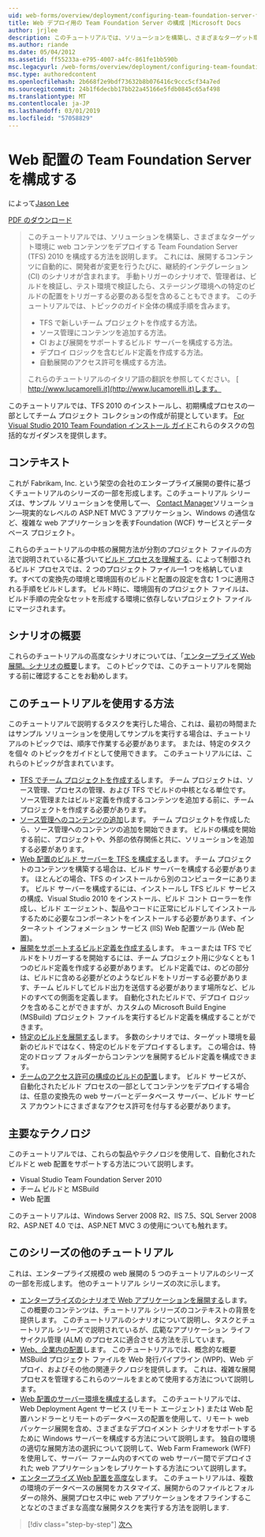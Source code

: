 ```yaml
---
uid: web-forms/overview/deployment/configuring-team-foundation-server-for-web-deployment/configuring-team-foundation-server-for-web-deployment
title: Web デプロイ用の Team Foundation Server の構成 |Microsoft Docs
author: jrjlee
description: このチュートリアルでは、ソリューションを構築し、さまざまなターゲット環境に web コンテンツをデプロイする Team Foundation Server (TFS) 2010 を構成する方法を説明します。 これ。
ms.author: riande
ms.date: 05/04/2012
ms.assetid: ff55233a-e795-4007-a4fc-861fe1bb590b
msc.legacyurl: /web-forms/overview/deployment/configuring-team-foundation-server-for-web-deployment/configuring-team-foundation-server-for-web-deployment
msc.type: authoredcontent
ms.openlocfilehash: 2b668f2e9bdf73632b8b076416c9ccc5cf34a7ed
ms.sourcegitcommit: 24b1f6decbb17bb22a45166e5fdb0845c65af498
ms.translationtype: MT
ms.contentlocale: ja-JP
ms.lasthandoff: 03/01/2019
ms.locfileid: "57058829"
---
```

<a name="configuring-team-foundation-server-for-web-deployment"></a>Web 配置の Team Foundation Server を構成する
====================
によって[Jason Lee](https://github.com/jrjlee)

[PDF のダウンロード](https://msdnshared.blob.core.windows.net/media/MSDNBlogsFS/prod.evol.blogs.msdn.com/CommunityServer.Blogs.Components.WeblogFiles/00/00/00/63/56/8130.DeployingWebAppsInEnterpriseScenarios.pdf)

> このチュートリアルでは、ソリューションを構築し、さまざまなターゲット環境に web コンテンツをデプロイする Team Foundation Server (TFS) 2010 を構成する方法を説明します。 これには、展開するコンテンツに自動的に、開発者が変更を行うたびに、継続的インテグレーション (CI) のシナリオが含まれます。 手動トリガーのシナリオで、管理者は、ビルドを検証し、テスト環境で検証したら、ステージング環境への特定のビルドの配置をトリガーする必要のある型を含めることもできます。 このチュートリアルでは、トピックのガイド全体の構成手順を含みます。
> 
> - TFS で新しいチーム プロジェクトを作成する方法。
> - ソース管理にコンテンツを追加する方法。
> - CI および展開をサポートするビルド サーバーを構成する方法。
> - デプロイ ロジックを含むビルド定義を作成する方法。
> - 自動展開のアクセス許可を構成する方法。
> 
> これらのチュートリアルのイタリア語の翻訳を参照してください。 [ http://www.lucamorelli.it](http://www.lucamorelli.it)します。


このチュートリアルでは、TFS 2010 のインストールし、初期構成プロセスの一部としてチーム プロジェクト コレクションの作成が前提としています。 [For Visual Studio 2010 Team Foundation インストール ガイド](https://go.microsoft.com/?linkid=9805132)これらのタスクの包括的なガイダンスを提供します。

## <a name="context"></a>コンテキスト

これが Fabrikam, Inc. という架空の会社のエンタープライズ展開の要件に基づくチュートリアルのシリーズの一部を形成します。このチュートリアル シリーズは、サンプル ソリューションを使用して&#x2014;、 [Contact Manager](../web-deployment-in-the-enterprise/the-contact-manager-solution.md)ソリューション&#x2014;現実的なレベルの ASP.NET MVC 3 アプリケーション、Windows の通信など、複雑な web アプリケーションを表すFoundation (WCF) サービスとデータベース プロジェクト。

これらのチュートリアルの中核の展開方法が分割のプロジェクト ファイルの方法で説明されているに基づいて[ビルド プロセスを理解する](../web-deployment-in-the-enterprise/understanding-the-build-process.md)、によって制御されるビルド プロセスでは、2 つのプロジェクト ファイル&#x2014;1 つを格納しています。すべての変換先の環境と環境固有のビルドと配置の設定を含む 1 つに適用される手順をビルドします。 ビルド時に、環境固有のプロジェクト ファイルは、ビルド手順の完全なセットを形成する環境に依存しないプロジェクト ファイルにマージされます。

## <a name="scenario-overview"></a>シナリオの概要

これらのチュートリアルの高度なシナリオについては、「[エンタープライズ Web 展開。シナリオの概要](../deploying-web-applications-in-enterprise-scenarios/enterprise-web-deployment-scenario-overview.md)します。 このトピックでは、このチュートリアルを開始する前に確認することをお勧めします。

## <a name="how-to-use-this-tutorial"></a>このチュートリアルを使用する方法

このチュートリアルで説明するタスクを実行した場合、これは、最初の時間またはサンプル ソリューションを使用してサンプルを実行する場合は、チュートリアルのトピックでは、順序で作業する必要があります。 または、特定のタスクを個々 のトピックをガイドとして使用できます。 このチュートリアルには、これらのトピックが含まれています。

- [TFS でチーム プロジェクトを作成する](creating-a-team-project-in-tfs.md)します。 チーム プロジェクトは、ソース管理、プロセスの管理、および TFS でビルドの中核となる単位です。 ソース管理またはビルド定義を作成するコンテンツを追加する前に、チーム プロジェクトを作成する必要があります。
- [ソース管理へのコンテンツの追加](adding-content-to-source-control.md)します。 チーム プロジェクトを作成したら、ソース管理へのコンテンツの追加を開始できます。 ビルドの構成を開始する前に、プロジェクトや、外部の依存関係と共に、ソリューションを追加する必要があります。
- [Web 配置のビルド サーバーを TFS を構成する](configuring-a-tfs-build-server-for-web-deployment.md)します。 チーム プロジェクトのコンテンツを構築する場合は、ビルド サーバーを構成する必要があります。 ほとんどの場合、TFS のインストールから別のコンピューターにあります。 ビルド サーバーを構成するには、インストールし TFS ビルド サービスの構成、Visual Studio 2010 をインストール、ビルド コント ローラーを作成し、ビルド エージェント、製品やコードに正常にビルドしてインストールするために必要なコンポーネントをインストールする必要があります、インターネット インフォメーション サービス (IIS) Web 配置ツール (Web 配置)。
- [展開をサポートするビルド定義を作成する](creating-a-build-definition-that-supports-deployment.md)します。 キューまたは TFS でビルドをトリガーするを開始するには、チーム プロジェクト用に少なくとも 1 つのビルド定義を作成する必要があります。 ビルド定義では、のどの部分は、ビルドに含める必要がどのようなビルドをトリガーする必要があります、チーム ビルドしてビルド出力を送信する必要があります場所など、ビルドのすべての側面を定義します。 自動化されたビルドで、デプロイ ロジックを含めることができますが、カスタムの Microsoft Build Engine (MSBuild) プロジェクト ファイルを実行するビルド定義を構成することができます。
- [特定のビルドを展開する](deploying-a-specific-build.md)します。 多数のシナリオでは、ターゲット環境を最新のビルドではなく、特定のビルドをデプロイするします。 この場合は、特定のドロップ フォルダーからコンテンツを展開するビルド定義を構成できます。
- [チームのアクセス許可の構成のビルドの配置](configuring-permissions-for-team-build-deployment.md)します。 ビルド サービスが、自動化されたビルド プロセスの一部としてコンテンツをデプロイする場合は、任意の変換先の web サーバーとデータベース サーバー、ビルド サービス アカウントにさまざまなアクセス許可を付与する必要があります。

## <a name="key-technologies"></a>主要なテクノロジ

このチュートリアルでは、これらの製品やテクノロジを使用して、自動化されたビルドと web 配置をサポートする方法について説明します。

- Visual Studio Team Foundation Server 2010
- チーム ビルドと MSBuild
- Web 配置

このチュートリアルは、Windows Server 2008 R2、IIS 7.5、SQL Server 2008 R2、ASP.NET 4.0 では、ASP.NET MVC 3 の使用についても触れます。

## <a name="other-tutorials-in-this-series"></a>このシリーズの他のチュートリアル

これは、エンタープライズ規模の web 展開の 5 つのチュートリアルのシリーズの一部を形成します。 他のチュートリアル シリーズの次に示します。

- [エンタープライズのシナリオで Web アプリケーションを展開する](../deploying-web-applications-in-enterprise-scenarios/deploying-web-applications-in-enterprise-scenarios.md)します。 この概要のコンテンツは、チュートリアル シリーズのコンテキストの背景を提供します。 このチュートリアルのシナリオについて説明し、タスクとチュートリアル シリーズで説明されているが、広範なアプリケーション ライフ サイクル管理 (ALM) のプロセスに適合させる方法を示しています。
- [Web、企業内の配置](../web-deployment-in-the-enterprise/web-deployment-in-the-enterprise.md)します。 このチュートリアルでは、概念的な概要 MSBuild プロジェクト ファイルを Web 発行パイプライン (WPP)、Web デプロイ、およびその他の関連テクノロジを提供します。 これは、複雑な展開プロセスを管理するこれらのツールをまとめて使用する方法について説明します。
- [Web 配置のサーバー環境を構成する](../configuring-server-environments-for-web-deployment/configuring-server-environments-for-web-deployment.md)します。 このチュートリアルでは、Web Deployment Agent サービス (リモート エージェント) または Web 配置ハンドラーとリモートのデータベースの配置を使用して、リモート web パッケージ展開を含め、さまざまなデプロイメント シナリオをサポートするために Windows サーバーを構成する方法について説明します。 独自の環境の適切な展開方法の選択について説明して、Web Farm Framework (WFF) を使用して、サーバー ファーム内のすべての web サーバー間でデプロイされた web アプリケーションをレプリケートする方法について説明します。
- [エンタープライズ Web 配置を高度な](../advanced-enterprise-web-deployment/advanced-enterprise-web-deployment.md)します。 このチュートリアルは、複数の環境のデータベースの展開をカスタマイズ、展開からのファイルとフォルダーの除外、展開プロセス中に web アプリケーションをオフラインすることなどのさまざまな高度な展開タスクを実行する方法を説明します.

> [!div class="step-by-step"]
> [次へ](creating-a-team-project-in-tfs.md)
